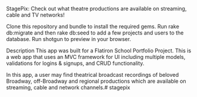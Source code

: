 StagePix: Check out what theatre productions are available on streaming, cable and TV networks!

Clone this repository and bundle to install the required gems. Run rake db:migrate and then rake db:seed to add a few projects and users to the database. Run shotgun to preview in your browser.

Description
This app was built for a Flatiron School Portfolio Project. This is a web app that uses an MVC framework for UI including multiple models, validations for logins & signups, and CRUD functionality.

In this app, a user may find theatrical broadcast recordings of beloved Broadway, off-Broadway and regional productions which are available on streaming, cable and network channels.# stagepix
